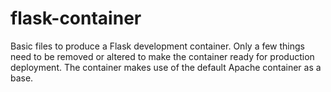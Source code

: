 # flask-container
Basic files to produce a Flask development container. Only a few things need to be removed or altered to make the container ready for production deployment. The container makes use of the default Apache container as a base.
